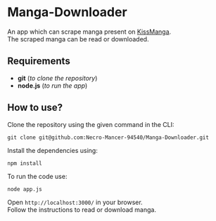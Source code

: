 # Manga-Downloader
An app which can scrape manga present on [KissManga](https://kissmanga.com/).  
The scraped manga can be read or downloaded.

## Requirements
* **git** (_to clone the repository_)
* **node.js** (_to run the app_)

## How to use?
Clone the repository using the given command in the CLI:
```
git clone git@github.com:Necro-Mancer-94540/Manga-Downloader.git
```
Install the dependencies using:
```
npm install
```
To run the code use:
```
node app.js
```
Open `http://localhost:3000/` in your browser.  
Follow the instructions to read or download manga.
